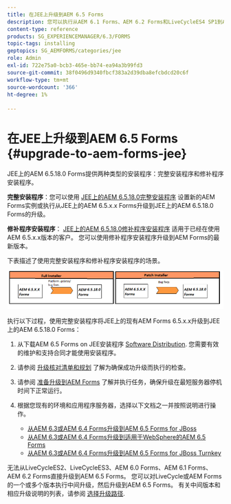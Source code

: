 ```yaml
---
title: 在JEE上升级到AEM 6.5 Forms
description: 您可以执行从AEM 6.1 Forms、AEM 6.2 Forms和LiveCycleES4 SP1到AEM 6.3 Forms的直接升级。
content-type: reference
products: SG_EXPERIENCEMANAGER/6.3/FORMS
topic-tags: installing
geptopics: SG_AEMFORMS/categories/jee
role: Admin
exl-id: 722e75a0-bcb3-465e-bb74-ea94a3b99fd3
source-git-commit: 38f0496d9340fbcf383a2d39dba8efcbdcd20c6f
workflow-type: tm+mt
source-wordcount: '366'
ht-degree: 1%

---
```


# 在JEE上升级到AEM 6.5 Forms {#upgrade-to-aem-forms-jee}

JEE上的AEM 6.5.18.0 Forms提供两种类型的安装程序：完整安装程序和修补程序安装程序。

**完整安装程序**：您可以使用 [JEE上的AEM 6.5.18.0完整安装程序](https://experienceleague.adobe.com/docs/experience-manager-release-information/aem-release-updates/forms-updates/aem-forms-releases.html) 设置新的AEM Forms实例或执行从JEE上的AEM 6.5.x.x Forms升级到JEE上的AEM 6.5.18.0 Forms的升级。

**修补程序安装程序**： [JEE上的AEM 6.5.18.0修补程序安装程序](https://experienceleague.adobe.com/docs/experience-manager-release-information/aem-release-updates/forms-updates/aem-forms-releases.html) 适用于已经在使用AEM 6.5.x.x版本的客户。 您可以使用修补程序安装程序升级到AEM Forms的最新版本。

下表描述了使用完整安装程序和修补程序安装程序的场景。

![完整安装程序和修补程序安装程序方案](assets/full-and-patch-installer.png)

执行以下过程，使用完整安装程序将JEE上的现有AEM Forms 6.5.x.x升级到JEE上的AEM 6.5.18.0 Forms：

1. 从下载AEM 6.5 Forms on JEE安装程序 [Software Distribution](https://experience.adobe.com/#/downloads/content/software-distribution/en/aem.html). 您需要有效的维护和支持合同才能使用安装程序。
1. 请参阅 [升级核对清单和规划](https://www.adobe.com/go/learn_aemforms_upgrade_checklist_65) 了解为确保成功升级而执行的检查。
1. 请参阅 [准备升级到AEM Forms](https://www.adobe.com/go/learn_aemforms_prepareupgrade_65) 了解并执行任务，确保升级在最短服务器停机时间下正常运行。
1. 根据您现有的环境和应用程序服务器，选择以下文档之一并按照说明进行操作。

   * [从AEM 6.3或AEM 6.4 Forms升级到AEM 6.5 Forms for JBoss](https://www.adobe.com/go/learn_aemforms_upgradeJBoss_65)
   * [从AEM 6.3或AEM 6.4 Forms升级到适用于WebSphere的AEM 6.5 Forms](https://www.adobe.com/go/learn_aemforms_upgradeWebSphere_65)
   * [从AEM 6.3或AEM 6.4 Forms升级到AEM 6.5 Forms for JBoss Turnkey](https://www.adobe.com/go/learn_aemforms_upgradeTurnkey_65)

无法从LiveCycleES2、LiveCycleES3、AEM 6.0 Forms、AEM 6.1 Forms、AEM 6.2 Forms直接升级到AEM 6.5 Forms。 您可以对LiveCycle或AEM Forms的一个或多个版本执行中间升级，然后升级到AEM 6.5 Forms。 有关中间版本和相应升级说明的列表，请参阅 [选择升级路径](upgrade.md).
